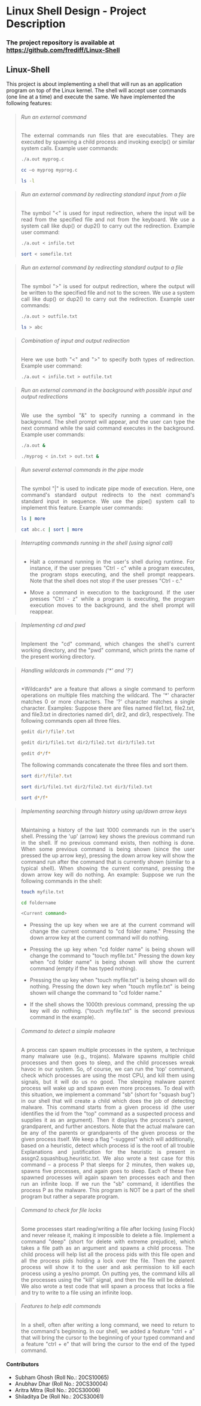 # Linux Shell Design - Project Description

### The project repository is available at https://github.com/frediff/Linux-Shell

## Linux-Shell 

This project is about implementing a shell that will run as an application program on top of the Linux kernel. The shell will accept user commands (one line at a time) and execute the same. We have implemented the following features:

> ###### Run an external command
>
> <p align="justify">The external commands run files that are executables. They are executed by spawning a child process and invoking execlp() or similar system calls. Example user commands:</p>
>
> ```bash
> ./a.out myprog.c
> 
> cc –o myprog myprog.c
> 
> ls -l
> ```

> ###### Run an external command by redirecting standard input from a file
>
> <p align="justify">The symbol "&lt;" is used for input redirection, where the input will be read from the specified file and not from the keyboard. We use a system call like dup() or dup2() to carry out the redirection. Example user command:</p>
>
> ```bash
> ./a.out < infile.txt
> 
> sort < somefile.txt
> ```

> ###### Run an external command by redirecting standard output to a file
>
> <p align="justify">The symbol "&gt;" is used for output redirection, where the output will be written to the specified file and not to the screen. We use a system call like dup() or dup2() to carry out the redirection. Example user commands:</p>
>
> ```bash
> ./a.out > outfile.txt
> 
> ls > abc
> ```

> ###### Combination of input and output redirection
>
> <p align="justify">Here we use both "&lt;" and "&gt;" to specify both types of redirection. Example user command:</p>
>
> ```bash
> ./a.out < infile.txt > outfile.txt
> ```

> ###### Run an external command in the background with possible input and output redirections
>
> <p align="justify">We use the symbol "&amp;" to specify running a command in the background. The shell prompt will appear, and the user can type the next command while the said command executes in the background. Example user commands:</p>
>
> ```bash
> ./a.out &
> 
> ./myprog < in.txt > out.txt &
> ```

> ###### Run several external commands in the pipe mode
>
> <p align="justify">The symbol "|" is used to indicate pipe mode of execution. Here, one command's standard output redirects to the next command's standard input in sequence. We use the pipe() system call to implement this feature. Example user commands:</p>
>
> ```bash
> ls | more
> 
> cat abc.c | sort | more
> ```

> ###### Interrupting commands running in the shell (using signal call)
>
> - <p align="justify">Halt a command running in the user's shell during runtime. For instance, if the user presses "Ctrl - c" while a program executes, the program stops executing, and the shell prompt reappears. Note that the shell does not stop if the user presses "Ctrl - c."</p>
> - <p align="justify">Move a command in execution to the background. If the user presses "Ctrl - z" while a program is executing, the program execution moves to the background, and the shell prompt will reappear.</p>

> ###### Implementing cd and pwd
>
> <p align="justify">Implement the "cd" command, which changes the shell's current working directory, and the "pwd" command, which prints the name of the present working directory.</p>

> ###### Handling wildcards in commands ('*' and '?')
>
> <p align="justify">*Wildcards* are a feature that allows a single command to perform operations on multiple files matching the wildcard. The '*' character matches 0 or more characters. The '?' character matches a single character. Examples: Suppose there are files named file1.txt, file2.txt, and file3.txt in directories named dir1, dir2, and dir3, respectively. The following commands open all three files.</p>
>
> ```bash
> gedit dir?/file?.txt
> ```
>
> ```bash
> gedit dir1/file1.txt dir2/file2.txt dir3/file3.txt
> ```
>
> ```bash
> gedit d*/f*
> ```
>
> <p align="justify">The following commands concatenate the three files and sort them.</p>
>
> ```bash
> sort dir?/file?.txt
> ```
>
> ```bash
> sort dir1/file1.txt dir2/file2.txt dir3/file3.txt
> ```
>
> ```bash
> sort d*/f*
> ```

> ###### Implementing searching through history using up/down arrow keys
>
> <p align="justify">Maintaining a history of the last 1000 commands run in the user's shell. Pressing the 'up' (arrow) key shows the previous command run in the shell. If no previous command exists, then nothing is done. When some previous command is being shown (since the user pressed the up arrow key), pressing the down arrow key will show the command run after the command that is currently shown (similar to a typical shell). When showing the current command, pressing the down arrow key will do nothing. An example: Suppose we run the following commands in the shell:</p>
>
> ```bash
> touch myfile.txt
> 
> cd foldername
> 
> <Current command>
> ```
>
> - <p align="justify">Pressing the up key when we are at the current command will change the current command to "cd folder name." Pressing the down arrow key at the current command will do nothing.</p>
> - <p align="justify">Pressing the up key when "cd folder name" is being shown will change the command to "touch myfile.txt." Pressing the down key when "cd folder name" is being shown will show the current command (empty if the has typed nothing).</p>
> - <p align="justify">Pressing the up key when "touch myfile.txt" is being shown will do nothing. Pressing the down key when "touch myfile.txt" is being shown will change the command to "cd folder name."</p>
> - <p align="justify">If the shell shows the 1000th previous command, pressing the up key will do nothing. ("touch myfile.txt" is the second previous command in the example).</p>

> ###### Command to detect a simple malware
>
> <p align="justify">A process can spawn multiple processes in the system, a technique many malware use (e.g., trojans). Malware spawns multiple child processes and then goes to sleep, and the child processes wreak havoc in our system. So, of course, we can run the 'top' command, check which processes are using the most CPU, and kill them using signals, but it will do us no good. The sleeping malware parent process will wake up and spawn even more processes. To deal with this situation, we implement a command "sb" (short for "squash bug") in our shell that will create a child which does the job of detecting malware. This command starts from a given process id (the user identifies the id from the "top" command as a suspected process and supplies it as an argument). Then it displays the process's parent, grandparent, and further ancestors. Note that the actual malware can be any of the parents or grandparents of the given process or the given process itself. We keep a flag "-suggest" which will additionally, based on a heuristic, detect which process id is the root of all trouble Explanations and justification for the heuristic is present in assgn2.squashbug.heuristic.txt. We also wrote a test case for this command – a process P that sleeps for 2 minutes, then wakes up, spawns five processes, and again goes to sleep. Each of these five spawned processes will again spawn ten processes each and then run an infinite loop. If we run the "sb" command, it identifies the process P as the malware. This program is NOT be a part of the shell program but rather a separate program.</p>

> ###### Command to check for file locks
>
> <p align="justify">Some processes start reading/writing a file after locking (using Flock) and never release it, making it impossible to delete a file. Implement a command "deep" (short for delete with extreme prejudice), which takes a file path as an argument and spawns a child process. The child process will help list all the process pids with this file open and all the process pids holding a lock over the file. Then the parent process will show it to the user and ask permission to kill each process using a yes/no prompt. On putting yes, the command kills all the processes using the "kill" signal, and then the file will be deleted. We also wrote a test code that will spawn a process that locks a file and try to write to a file using an infinite loop.</p>

> ###### Features to help edit commands
>
> <p align="justify">In a shell, often after writing a long command, we need to return to the command's beginning. In our shell, we added a feature "ctrl + a" that will bring the cursor to the beginning of your typed command and a feature "ctrl + e" that will bring the cursor to the end of the typed command.</p>

#### Contributors

- Subham Ghosh (Roll No.: 20CS10065)
- Anubhav Dhar (Roll No.: 20CS30004)
- Aritra Mitra (Roll No.: 20CS30006)
- Shiladitya De (Roll No.: 20CS30061)
